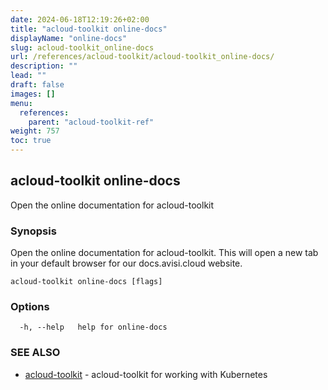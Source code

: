 ```yaml
---
date: 2024-06-18T12:19:26+02:00
title: "acloud-toolkit online-docs"
displayName: "online-docs"
slug: acloud-toolkit_online-docs
url: /references/acloud-toolkit/acloud-toolkit_online-docs/
description: ""
lead: ""
draft: false
images: []
menu:
  references:
    parent: "acloud-toolkit-ref"
weight: 757
toc: true
---
```

## acloud-toolkit online-docs

Open the online documentation for acloud-toolkit

### Synopsis

Open the online documentation for acloud-toolkit. This will open a new tab in your default browser for our docs.avisi.cloud website.

```
acloud-toolkit online-docs [flags]
```

### Options

```
  -h, --help   help for online-docs
```

### SEE ALSO

* [acloud-toolkit](/references/acloud-toolkit/acloud-toolkit/)	 - acloud-toolkit for working with Kubernetes

